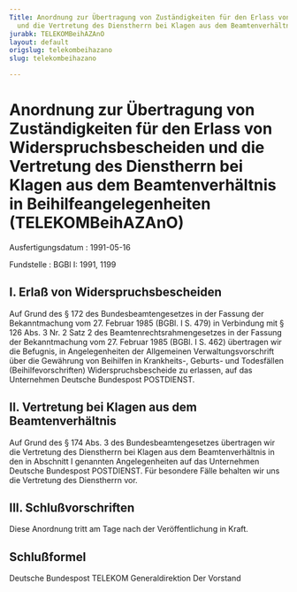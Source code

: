 ```yaml
---
Title: Anordnung zur Übertragung von Zuständigkeiten für den Erlass von Widerspruchsbescheiden
  und die Vertretung des Dienstherrn bei Klagen aus dem Beamtenverhältnis in Beihilfeangelegenheiten
jurabk: TELEKOMBeihAZAnO
layout: default
origslug: telekombeihazano
slug: telekombeihazano

---
```


# Anordnung zur Übertragung von Zuständigkeiten für den Erlass von Widerspruchsbescheiden und die Vertretung des Dienstherrn bei Klagen aus dem Beamtenverhältnis in Beihilfeangelegenheiten (TELEKOMBeihAZAnO)

Ausfertigungsdatum
:   1991-05-16

Fundstelle
:   BGBl I: 1991, 1199



## I. Erlaß von Widerspruchsbescheiden

Auf Grund des § 172 des Bundesbeamtengesetzes in der Fassung der Bekanntmachung vom 27. Februar 1985 (BGBl. I S. 479) in Verbindung mit § 126 Abs. 3 Nr. 2 Satz 2 des Beamtenrechtsrahmengesetzes in der Fassung der Bekanntmachung vom 27. Februar 1985 (BGBl. I S. 462) übertragen wir die Befugnis, in Angelegenheiten der Allgemeinen Verwaltungsvorschrift über die Gewährung von Beihilfen in Krankheits-, Geburts- und Todesfällen (Beihilfevorschriften) Widerspruchsbescheide zu erlassen, auf das Unternehmen Deutsche Bundespost POSTDIENST.


## II. Vertretung bei Klagen aus dem Beamtenverhältnis

Auf Grund des § 174 Abs. 3 des Bundesbeamtengesetzes übertragen wir die Vertretung des Dienstherrn bei Klagen aus dem Beamtenverhältnis in den in Abschnitt I genannten Angelegenheiten auf das Unternehmen Deutsche Bundespost POSTDIENST. Für besondere Fälle behalten wir uns die Vertretung des Dienstherrn vor.


## III. Schlußvorschriften

Diese Anordnung tritt am Tage nach der Veröffentlichung in Kraft.


## Schlußformel

Deutsche Bundespost TELEKOM
Generaldirektion
Der Vorstand

